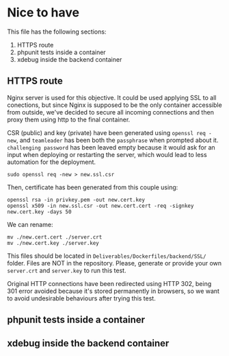 # Nice to have

This file has the following sections:

1. HTTPS route
2. phpunit tests inside a container
3. xdebug inside the backend container

## HTTPS route

Nginx server is used for this objective. It could be used applying SSL to all conections, but since Nginx is supposed to be the only container accessible from outside, we've decided to secure all incoming connections and then proxy them using http to the final container.

CSR (public) and key (private) have been generated using `openssl req -new`, and `teamleader` has been both the `passphrase` when prompted about it. `challenging password` has been leaved empty because it would ask for an input when deploying or restarting the server, which would lead to less automation for the deployment.

`sudo openssl req -new > new.ssl.csr`

Then, certificate has been generated from this couple using:

```
openssl rsa -in privkey.pem -out new.cert.key
openssl x509 -in new.ssl.csr -out new.cert.cert -req -signkey new.cert.key -days 50
```

We can rename:

```
mv ./new.cert.cert ./server.crt
mv ./new.cert.key ./server.key
```

This files should be located in `Deliverables/Dockerfiles/backend/SSL/` folder. Files are NOT in the repository. Please, generate or provide your own `server.crt` and `server.key` to run this test.

Original HTTP connections have been redirected using HTTP 302, being 301 error avoided because it's stored permanently in browsers, so we want to avoid undesirable behaviours after trying this test.

## phpunit tests inside a container


## xdebug inside the backend container

